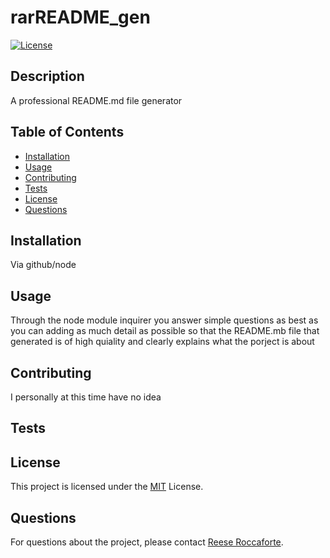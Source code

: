 # rarREADME_gen

[![License](https://img.shields.io/badge/License-MIT-blue.svg)](https://opensource.org/licenses/MIT)

## Description

A professional README.md file generator

## Table of Contents

- [Installation](#installation)
- [Usage](#usage)
- [Contributing](#contributing)
- [Tests](#tests)
- [License](#license)
- [Questions](#questions)

## Installation

Via github/node 

## Usage

Through the node module inquirer you answer simple questions as best as you can adding as much detail as possible so that the README.mb file that generated is of high quiality and clearly explains what the porject is about

## Contributing

I personally at this time have no idea

## Tests



## License

This project is licensed under the [MIT](https://opensource.org/licenses/MIT) License.

## Questions

For questions about the project, please contact [Reese Roccaforte](mailto:reeseroccaforter0@gmail.com).
